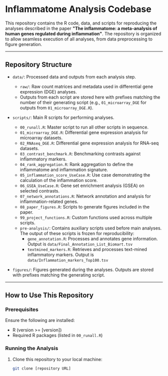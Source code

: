 # Inflammatome Analysis Codebase

This repository contains the R code, data, and scripts for reproducing the analyses described in the paper **"The inflammatome: a meta-analysis of human genes regulated during inflammation"**. The repository is organized to allow seamless execution of all analyses, from data preprocessing to figure generation.

---

## Repository Structure

- `data/`: Processed data and outputs from each analysis step.
  - `raw/`: Raw count matrices and metadata used in differential gene expression (DGE) analyses.
  - Outputs from each script are stored here with prefixes matching the number of their generating script (e.g., `01_microarray_DGE` for outputs from `01_microarray_DGE.R`).

- `scripts/`: Main R scripts for performing analyses.
  - `00_runall.R`: Master script to run all other scripts in sequence.
  - `01_microarray_DGE.R`: Differential gene expression analysis for microarray datasets.
  - `02_RNAseq_DGE.R`: Differential gene expression analysis for RNA-seq datasets.
  - `03_contrast_benchmark.R`: Benchmarking contrasts against inflammatory markers.
  - `04_rank_aggregation.R`: Rank aggregation to define the inflammatome and inflammation signature.
  - `05_inflammation_score_UseCase.R`: Use case demonstrating the calculation of the inflammation score.
  - `06_GSEA_UseCase.R`: Gene set enrichment analysis (GSEA) on selected contrasts.
  - `07_network_annotations.R`: Network annotation and analysis for inflammation-related genes.
  - `08_paper_figures.R`: Scripts to generate figures included in the paper.
  - `99_project_functions.R`: Custom functions used across multiple scripts.
  - `pre-analysis/`: Contains auxiliary scripts used before main analyses. The output of these scripts is frozen for reproducibility:
    - `gene_annotation.R`: Processes and annotates gene information. Output is `data/Final_Annotation_List_Biomart.tsv`
    - `textmined_markers.R`: Retrieves and processes text-mined inflammatory markers. Output is `data/Inflammation_markers_Top100.tsv`

- `figures/`: Figures generated during the analyses. Outputs are stored with prefixes matching the generating script.

---

## How to Use This Repository

### Prerequisites
Ensure the following are installed:
- R (version >= [version])
- Required R packages (listed in `00_runall.R`)

### Running the Analysis
1. Clone this repository to your local machine:
   ```bash
   git clone [repository URL]

